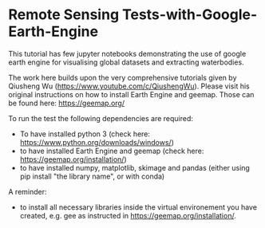# Remote Sensing Tests-with-Google-Earth-Engine
This tutorial has few jupyter notebooks demonstrating the use of google earth engine for visualising global datasets and extracting waterbodies. 

The work here builds upon the very comprehensive tutorials given by Qiusheng Wu (https://www.youtube.com/c/QiushengWu). 
Please visit his original instructions on how to install Earth Engine and geemap. 
Those can be found here: https://geemap.org/

To run the test the following dependencies are required:

- To have installed python 3 (check here: https://www.python.org/downloads/windows/)
- to have installed Earth Engine and geemap (check here: https://geemap.org/installation/)
- to have installed 
    numpy,
    matplotlib,
    skimage and
    pandas 
    (either using pip install "the library name", or with conda)
 
 A reminder:
 - to install all necessary libraries inside the virtual environement you have created, e.g. gee as instructed in https://geemap.org/installation/.

